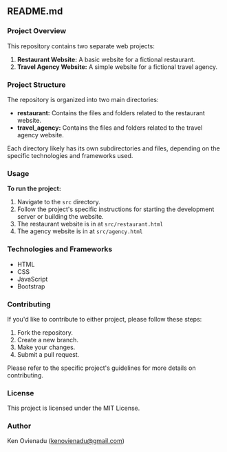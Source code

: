 ## README.md

### Project Overview

This repository contains two separate web projects:

1. **Restaurant Website:** A basic website for a fictional restaurant.
2. **Travel Agency Website:** A simple website for a fictional travel agency.

### Project Structure

The repository is organized into two main directories:

* **restaurant:** Contains the files and folders related to the restaurant website.
* **travel_agency:** Contains the files and folders related to the travel agency website.

Each directory likely has its own subdirectories and files, depending on the specific technologies and frameworks used.

### Usage

**To run the project:**

1. Navigate to the `src` directory.
2. Follow the project's specific instructions for starting the development server or building the website.
3. The restaurant website is in at `src/restaurant.html`
4. The agency website is in at `src/agency.html`

### Technologies and Frameworks

* HTML
* CSS
* JavaScript
* Bootstrap

### Contributing

If you'd like to contribute to either project, please follow these steps:

1. Fork the repository.
2. Create a new branch.
3. Make your changes.
4. Submit a pull request.

Please refer to the specific project's guidelines for more details on contributing.

### License

This project is licensed under the MIT License.

### Author

Ken Ovienadu (kenovienadu@gmail.com)

